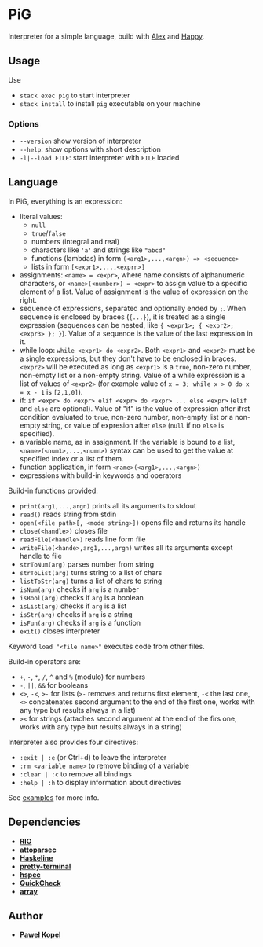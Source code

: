 # PiG

Interpreter for a simple language, build with [Alex](https://www.haskell.org/alex/) and [Happy](https://www.haskell.org/happy/).

## Usage  

Use

* `stack exec pig` to start interpreter
* `stack install` to install `pig` executable on your machine

### Options

* `--version` show version of interpreter
* `--help`: show options with short description
* `-l|--load FILE`: start interpreter with `FILE` loaded

## Language

In PiG, everything is an expression:

* literal values:
  * `null`
  * `true`/`false`
  * numbers (integral and real)
  * characters like `'a'` and strings like `"abcd"`
  * functions (lambdas) in form `(<arg1>,...,<argn>) => <sequence>`
  * lists in form `[<expr1>,...,<exprn>]`
* assignments: `<name> = <expr>`, where name consists of alphanumeric characters, or `<name>(<number>) = <expr>` to assign value to a specific element of a list. Value of assignment is the value of expression on the right.
* sequence of expressions, separated and optionally ended by `;`. When sequence is enclosed by braces (`{...}`), it is treated as a single expression (sequences can be nested, like `{ <expr1>; { <expr2>; <expr3> }; }`). Value of a sequence is the value of the last expression in it.
* while loop: `while <expr1> do <expr2>`. Both `<expr1>` and `<expr2>` must be a single expressions, but they don't have to be enclosed in braces. `<expr2>` will be executed as long as `<expr1>` is a `true`, non-zero number, non-empty list or a non-empty string. Value of a while expression is a list of values of `<expr2>` (for example value of `x = 3; while x > 0 do x = x - 1` is `[2,1,0]`).
* if: `if <expr> do <expr> elif <expr> do <expr> ... else <expr>` (`elif` and `else` are optional). Value of "if" is the value of expression after ifrst condition evaluated to `true`, non-zero number, non-empty list or a non-empty string, or value of expresion after `else` (`null` if no `else` is specified).
* a variable name, as in assignment. If the variable is bound to a list, `<name>(<num1>,...,<numn>)` syntax can be used to get the value at specified index or a list of them.
* function application, in form `<name>(<arg1>,...,<argn>)`
* expressions with build-in keywords and operators

Build-in functions provided:

* `print(arg1,...,argn)` prints all its arguments to stdout
* `read()` reads string from stdin
* `open(<file path>[, <mode string>])` opens file and returns its handle
* `close(<handle>)` closes file
* `readFile(<handle>)` reads line form file
* `writeFile(<hande>,arg1,...,argn)` writes all its arguments except handle to file
* `strToNum(arg)` parses number from string
* `strToList(arg)` turns string to a list of chars
* `listToStr(arg)` turns a list of chars to string
* `isNum(arg)` checks if `arg` is a number
* `isBool(arg)` checks if `arg` is a boolean
* `isList(arg)` checks if `arg` is a list
* `isStr(arg)` checks if `arg` is a string
* `isFun(arg)` checks if `arg` is a function
* `exit()` closes interpreter

Keyword `load "<file name>"` executes code from other files.

Build-in operators are:

* `+`, `-`, `*`, `/`, `^` and `%` (modulo) for numbers
* `-`, `||`, `&&` for booleans
* `<>`, `-<`, `>-` for lists (`>-` removes and returns first element, `-<` the last one, `<>` concatenates second argument to the end of the first one, works with any type but results always in a list)
* `><` for strings (attaches second argument at the end of the firs one, works with any type but results always in a string)

Interpreter also provides four directives:

* `:exit | :e` (or Ctrl+d) to leave the interpreter
* `:rm <variable name>` to remove binding of a variable
* `:clear | :c` to remove all bindings
* `:help | :h` to display information about directives

See [examples](https://github.com/PKopel/PiG/tree/master/examples) for more info.

## Dependencies

* **[RIO](https://hackage.haskell.org/package/rio)**
* **[attoparsec](https://hackage.haskell.org/package/attoparsec)**
* **[Haskeline](https://hackage.haskell.org/package/haskeline)**
* **[pretty-terminal](https://github.com/loganmac/pretty-terminal)**
* **[hspec](https://hspec.github.io)**
* **[QuickCheck](https://hackage.haskell.org/package/QuickCheck)**
* **[array](https://gitlab.haskell.org/ghc/packages/array)**

## Author

* **[Paweł Kopel](https://github.com/PKopel)**
